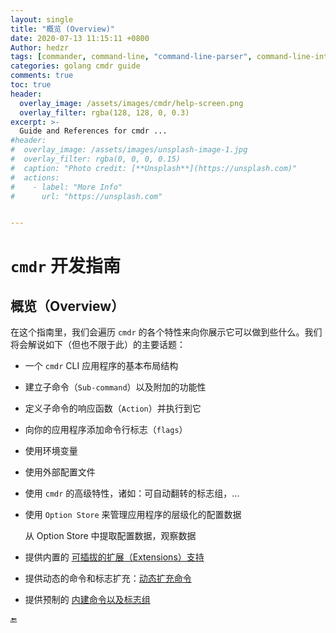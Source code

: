 ```yaml
---
layout: single
title: "概览 (Overview)"
date: 2020-07-13 11:15:11 +0800
Author: hedzr
tags: [commander, command-line, "command-line-parser", command-line-interface,  getops, posix, posix-compatible, hierarchical-configuration, hierarchy, cli, golang]
categories: golang cmdr guide
comments: true
toc: true
header:
  overlay_image: /assets/images/cmdr/help-screen.png
  overlay_filter: rgba(128, 128, 0, 0.3)
excerpt: >-
  Guide and References for cmdr ...
#header:
#  overlay_image: /assets/images/unsplash-image-1.jpg
#  overlay_filter: rgba(0, 0, 0, 0.15)
#  caption: "Photo credit: [**Unsplash**](https://unsplash.com)"
#  actions:
#    - label: "More Info"
#      url: "https://unsplash.com"


---
```




# `cmdr` 开发指南



## 概览（Overview）



在这个指南里，我们会遍历 `cmdr` 的各个特性来向你展示它可以做到些什么。我们将会解说如下（但也不限于此）的主要话题：

- 一个 `cmdr` CLI 应用程序的基本布局结构

- 建立子命令（`Sub-command`）以及附加的功能性

- 定义子命令的响应函数（`Action`）并执行到它

- 向你的应用程序添加命令行标志（`flags`）

- 使用环境变量

- 使用外部配置文件

- 使用 `cmdr` 的高级特性，诸如：可自动翻转的标志组，...

- 使用 `Option Store` 来管理应用程序的层级化的配置数据

  从 Option Store 中提取配置数据，观察数据
  
- 提供内置的 [可插拔的扩展（Extensions）支持]((./guide/Z05.subcommand.md#extensions-子命令分组))

- 提供动态的命令和标志扩充：[动态扩充命令](./guide/z15.adv.md#动态扩充命令)

- 提供预制的 [内建命令以及标志组](./Z15.adv.md#builtin-commands-and-flags)





🔚



